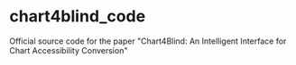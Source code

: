 # chart4blind_code
Official source code for the paper "Chart4Blind: An Intelligent Interface for Chart Accessibility Conversion" 
